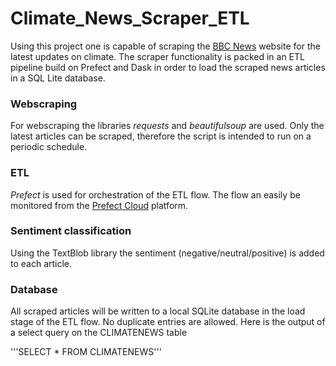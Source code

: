 # Climate_News_Scraper_ETL
Using this project one is capable of scraping the [BBC News](https://www.bbc.com/news/science-environment-56837908) website for the latest updates on climate. The scraper functionality is packed in an ETL pipeline build on Prefect and Dask in order to load the scraped news articles in a SQL Lite database.

### Webscraping
For webscraping the libraries *requests* and *beautifulsoup* are used. Only the latest articles can be scraped, therefore the script is intended to run on a periodic schedule. 

### ETL
*Prefect* is used for orchestration of the ETL flow. The flow an easily be monitored from the [Prefect Cloud](https://www.prefect.io/cloud/) platform. 

### Sentiment classification
Using the TextBlob library the sentiment (negative/neutral/positive) is added to each article. 

### Database
All scraped articles will be written to a local SQLite database in the load stage of the ETL flow. No duplicate entries are allowed. Here is the output of a select query on the CLIMATENEWS table 

'''SELECT * FROM CLIMATENEWS'''
